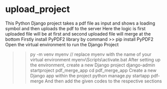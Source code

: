# upload_project
This Python Django project takes a pdf file as input and shows a loading symbol and then uploads the pdf to the server
Here the logic is first uploaded file will be at first and second uploaded file will merge at the bottom
Firstly install PyPDF2 library by command >> pip install PyPDF2
Open the virtual environment to run the Django Project 
>> py -m venv myenv // replace myenv with the name of your virtual environment
>> myenv\Scripts\activate.bat
After setting up the environment, create a new Django project
>> django-admin startproject pdf_merge_app
>> cd pdf_merge_app
Create a new Django app within the project
>> python manage.py startapp pdf-merge
And then add the given codes to the respective sections
